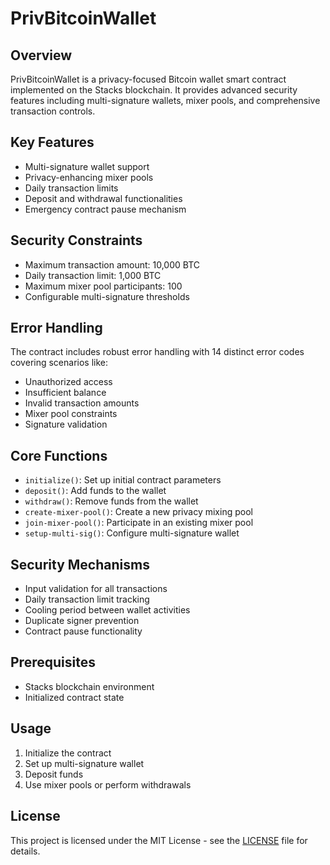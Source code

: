 # PrivBitcoinWallet

## Overview

PrivBitcoinWallet is a privacy-focused Bitcoin wallet smart contract implemented on the Stacks blockchain. It provides advanced security features including multi-signature wallets, mixer pools, and comprehensive transaction controls.

## Key Features

- Multi-signature wallet support
- Privacy-enhancing mixer pools
- Daily transaction limits
- Deposit and withdrawal functionalities
- Emergency contract pause mechanism

## Security Constraints

- Maximum transaction amount: 10,000 BTC
- Daily transaction limit: 1,000 BTC
- Maximum mixer pool participants: 100
- Configurable multi-signature thresholds

## Error Handling

The contract includes robust error handling with 14 distinct error codes covering scenarios like:

- Unauthorized access
- Insufficient balance
- Invalid transaction amounts
- Mixer pool constraints
- Signature validation

## Core Functions

- `initialize()`: Set up initial contract parameters
- `deposit()`: Add funds to the wallet
- `withdraw()`: Remove funds from the wallet
- `create-mixer-pool()`: Create a new privacy mixing pool
- `join-mixer-pool()`: Participate in an existing mixer pool
- `setup-multi-sig()`: Configure multi-signature wallet

## Security Mechanisms

- Input validation for all transactions
- Daily transaction limit tracking
- Cooling period between wallet activities
- Duplicate signer prevention
- Contract pause functionality

## Prerequisites

- Stacks blockchain environment
- Initialized contract state

## Usage

1. Initialize the contract
2. Set up multi-signature wallet
3. Deposit funds
4. Use mixer pools or perform withdrawals

## License

This project is licensed under the MIT License - see the [LICENSE](LICENSE) file for details.
